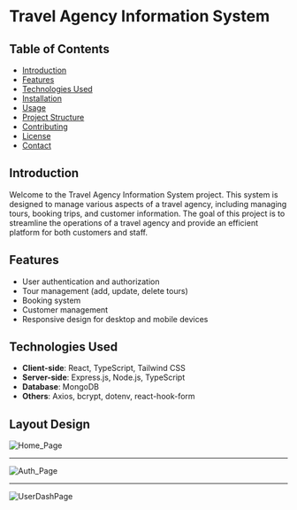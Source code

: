 # Travel Agency Information System

## Table of Contents
- [Introduction](#introduction)
- [Features](#features)
- [Technologies Used](#technologies-used)
- [Installation](#installation)
- [Usage](#usage)
- [Project Structure](#project-structure)
- [Contributing](#contributing)
- [License](#license)
- [Contact](#contact)

## Introduction
Welcome to the Travel Agency Information System project. This system is designed to manage various aspects of a travel agency, including managing tours, booking trips, and customer information. The goal of this project is to streamline the operations of a travel agency and provide an efficient platform for both customers and staff.

## Features
- User authentication and authorization
- Tour management (add, update, delete tours)
- Booking system
- Customer management
- Responsive design for desktop and mobile devices

## Technologies Used
- **Client-side**: React, TypeScript, Tailwind CSS
- **Server-side**: Express.js, Node.js, TypeScript
- **Database**: MongoDB
- **Others**: Axios, bcrypt, dotenv, react-hook-form

## Layout Design
  ![Home_Page](https://github.com/vtiposhnik/TravelAgency/assets/99889690/def5f26e-9788-484c-b8f4-3431405e381a)
  ***
  ![Auth_Page](https://github.com/vtiposhnik/TravelAgency/assets/99889690/7ce4d81d-ba70-4c63-97f4-fe66b42a76f2)
  ***
  ![UserDashPage](https://github.com/vtiposhnik/TravelAgency/assets/99889690/b623a37c-9fd3-45d2-afc8-af2e5d290ecd)



